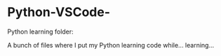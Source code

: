 # Python-VSCode-
Python learning folder:

A bunch of files where I put my Python learning code while... learning...
